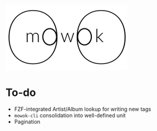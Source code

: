 ![logo](./img/mowok.png)

# To-do
- FZF-integrated Artist/Album lookup for writing new tags
- `mowok-cli` consolidation into well-defined unit
- Pagination

